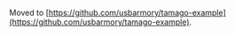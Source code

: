 Moved to [https://github.com/usbarmory/tamago-example](https://github.com/usbarmory/tamago-example).
